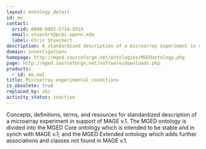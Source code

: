 ```yaml
---
layout: ontology_detail
id: mo
contact:
  orcid: 0000-0002-5714-991X
  email: stoeckrt@pcbi.upenn.edu
  label: Chris Stoeckert
description: A standardized description of a microarray experiment in support of MAGE v.1.
domain: investigations
homepage: http://mged.sourceforge.net/ontologies/MGEDontology.php
page: http://mged.sourceforge.net/software/downloads.php
products:
  - id: mo.owl
title: Microarray experimental conditions
is_obsolete: true
replaced_by: obi
activity_status: inactive
---
```


Concepts, definitions, terms, and resources for standardized description of a microarray experiment in support of MAGE v.1. The MGED ontology is divided into the MGED Core ontology which is intended to be stable and in synch with MAGE v.1; and the MGED Extended ontology which adds further associations and classes not found in MAGE v.1.
